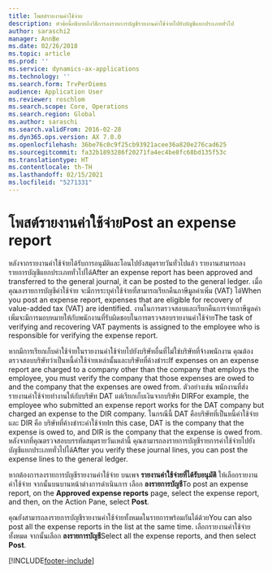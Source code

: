 ```yaml
---
title: โพสต์รายงานค่าใช้จ่าย
description: หัวข้อนี้อธิบายถึงวิธีการลงรายการบัญชีรายงานค่าใช้จ่ายไปยังบัญชีแยกประเภททั่วไป
author: saraschi2
manager: AnnBe
ms.date: 02/26/2018
ms.topic: article
ms.prod: ''
ms.service: dynamics-ax-applications
ms.technology: ''
ms.search.form: TrvPerDiems
audience: Application User
ms.reviewer: roschlom
ms.search.scope: Core, Operations
ms.search.region: Global
ms.author: saraschi
ms.search.validFrom: 2016-02-28
ms.dyn365.ops.version: AX 7.0.0
ms.openlocfilehash: 36be76c0c9f25cb93921acee36a820e276cad625
ms.sourcegitcommit: fa32b1893286f20271fa4ec4be8fc68bd135f53c
ms.translationtype: HT
ms.contentlocale: th-TH
ms.lasthandoff: 02/15/2021
ms.locfileid: "5271331"
---
```

# <a name="post-an-expense-report"></a><span data-ttu-id="47dbf-103">โพสต์รายงานค่าใช้จ่าย</span><span class="sxs-lookup"><span data-stu-id="47dbf-103">Post an expense report</span></span>

<span data-ttu-id="47dbf-104">หลังจากรายงานค่าใช้จ่ายได้รับการอนุมัติและโอนไปยังสมุดรายวันทั่วไปแล้ว รายงานสามารถลงรายการบัญชีแยกประเภททั่วไปได้</span><span class="sxs-lookup"><span data-stu-id="47dbf-104">After an expense report has been approved and transferred to the general journal, it can be posted to the general ledger.</span></span> <span data-ttu-id="47dbf-105">เมื่อคุณลงรายการบัญชีค่าใช้จ่าย จะมีการระบุค่าใช้จ่ายที่สามารถเรียกคืนภาษีมูลค่าเพิ่ม (VAT) ได้</span><span class="sxs-lookup"><span data-stu-id="47dbf-105">When you post an expense report, expenses that are eligible for recovery of value-added tax (VAT) are identified.</span></span> <span data-ttu-id="47dbf-106">งานในการตรวจสอบและเรียกคืนการจ่ายภาษีมูลค่าเพิ่มจะมีการมอบหมายให้กับพนักงานที่รับผิดชอบในการตรวจสอบรายงานค่าใช้จ่าย</span><span class="sxs-lookup"><span data-stu-id="47dbf-106">The task of verifying and recovering VAT payments is assigned to the employee who is responsible for verifying the expense report.</span></span>

<span data-ttu-id="47dbf-107">หากมีการเรียกเก็บค่าใช้จ่ายในรายงานค่าใช้จ่ายไปยังบริษัทอื่นที่ไม่ใช่บริษัทที่จ้างพนักงาน คุณต้องตรวจสอบบริษัทว่าเป็นหนี้ค่าใช้จ่ายเหล่านั้นและบริษัทที่ค้างชำระ</span><span class="sxs-lookup"><span data-stu-id="47dbf-107">If expenses on an expense report are charged to a company other than the company that employs the employee, you must verify the company that those expenses are owed to and the company that the expenses are owed from.</span></span> <span data-ttu-id="47dbf-108">ตัวอย่างเช่น พนักงานที่ส่งรายงานค่าใช้จ่ายทำงานให้กับบริษัท DAT แต่เรียกเก็บเงินจากบริษัท DIR</span><span class="sxs-lookup"><span data-stu-id="47dbf-108">For example, the employee who submitted an expense report works for the DAT company but charged an expense to the DIR company.</span></span> <span data-ttu-id="47dbf-109">ในกรณีนี้ DAT คือบริษัทที่เป็นหนี้ค่าใช้จ่ายและ DIR คือ บริษัทที่ค้างชำระค่าใช้จ่าย</span><span class="sxs-lookup"><span data-stu-id="47dbf-109">In this case, DAT is the company that the expense is owed to, and DIR is the company that the expense is owed from.</span></span> <span data-ttu-id="47dbf-110">หลังจากที่คุณตรวจสอบบรรทัดสมุดรายวันเหล่านี้ คุณสามารถลงรายการบัญชีรายการค่าใช้จ่ายไปยังบัญชีแยกประเภททั่วไปได้</span><span class="sxs-lookup"><span data-stu-id="47dbf-110">After you verify these journal lines, you can post the expense lines to the general ledger.</span></span>

<span data-ttu-id="47dbf-111">หากต้องการลงรายการบัญชีรายงานค่าใช้จ่าย บนเพจ **รายงานค่าใช้จ่ายที่ได้รับอนุมัติ** ให้เลือกรายงานค่าใช้จ่าย จากนั้นบนบานหน้าต่างการดำเนินการ เลือก **ลงรายการบัญชี**</span><span class="sxs-lookup"><span data-stu-id="47dbf-111">To post an expense report, on the **Approved expense reports** page, select the expense report, and then, on the Action Pane, select **Post**.</span></span>

<span data-ttu-id="47dbf-112">คุณยังสามารถลงรายการบัญชีรายงานค่าใช้จ่ายทั้งหมดในรายการพร้อมกันได้ด้วย</span><span class="sxs-lookup"><span data-stu-id="47dbf-112">You can also post all the expense reports in the list at the same time.</span></span> <span data-ttu-id="47dbf-113">เลือกรายงานค่าใช้จ่ายทั้งหมด จากนั้นเลือก **ลงรายการบัญชี**</span><span class="sxs-lookup"><span data-stu-id="47dbf-113">Select all the expense reports, and then select **Post**.</span></span>


[!INCLUDE[footer-include](../includes/footer-banner.md)]